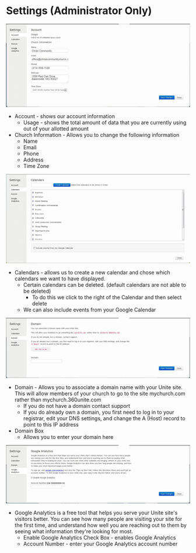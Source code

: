 # Settings (Administrator Only)

![Alt Text](https://github.com/concordia-publishing-house/unite-help/raw/master//images/account.JPG "")

* Account - shows our account information
     * Usage - shows the total amount of data that you are currently using out of your allotted amount
* Church Information - Allows you to change the following information
     * Name
     * Email
     * Phone
     * Address
     * Time Zone

![Alt Text](https://github.com/concordia-publishing-house/unite-help/raw/master//images/settingscalendar.JPG "")

* Calendars - allows us to create a new calendar and chose which calendars we want to have displayed.
     * Certain calendars can be deleted. (default calendars are not able to be deleted)
          * To do this we click to the right of the Calendar and then select delete
     * We can also include events from your Google Calendar

![Alt Text](https://github.com/concordia-publishing-house/unite-help/raw/master//images/domain.JPG "")

* Domain -   Allows you to associate a domain name with your Unite site.  This will allow members of your church to go to the  site mychurch.com rather than mychurch.360unite.com
     * If you do not have a domain contact support
     * If you do already own a domain, you first need to log in to your registrar, edit your DNS settings, and change the A (Host) record to point to this IP address
* Domain Box
     * Allows you to enter your domain here

![Alt Text](https://github.com/concordia-publishing-house/unite-help/raw/master//images/googleanalytic.JPG "")

* Google Analytics is a free tool that helps you serve your Unite site's visitors better. You can see how many people are visiting your site for the first time, and understand how well you are reaching out to them by seeing what information they're looking for most.
     * Enable Google Analytics Check Box - enables Google Analytics
     * Account Number - enter your Google Analytics account number

